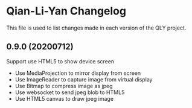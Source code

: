 # Qian-Li-Yan Changelog

This file is used to list changes made in each version of the QLY project.

## 0.9.0 (20200712)

Support use HTML5 to show device screen

- Use MediaProjection to mirror display from screen
- Use ImageReader to capture image from virtual display
- Use Bitmap to compress image as jpeg
- Use websocket to send jpeg blob to HTML5
- Use HTML5 canvas to draw jpeg image

